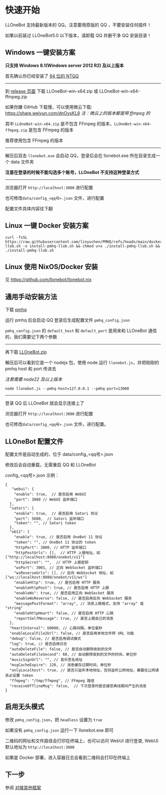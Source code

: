# 快速开始

LLOneBot 支持最新版本的 QQ。注意要用原版的 QQ ，不要安装任何插件！

如果以前装过 LLOneBot5.0 以下版本，请卸载 QQ 并删干净 QQ 安装目录！

## Windows 一键安装方案

**只支持 Windows 8.1(Windows server 2012 R2) 及以上版本**

首先确认你已经安装了 [64 位的 NTQQ](https://im.qq.com)

---
到 [release 页面](https://github.com/LLOneBot/LLOneBot/releases) 下载 LLOneBot-win-x64.zip 或 LLOneBot-win-x64-ffmpeg.zip

如果你嫌 GitHub 下载慢，可以使用微云下载: 
<https://share.weiyun.com/dnOysKL8>
*注：微云上的版本都是带 ffmpeg 的*

其中 `LLOneBot-win-x64.zip` 是不包含 FFmpeg 的版本，`LLOneBot-win-x64-ffmpeg.zip` 是包含 FFmpeg 的版本

推荐使用包含 FFmpeg 的版本

---
解压后双击 `llonebot.exe` 会启动 QQ，登录后会在 llonebot.exe 所在目录生成一个 data 文件夹

**注意在登录的时候不能勾选多个账号，LLOneBot 不支持这种登录方式**

---
浏览器打开 `http://localhost:3080` 进行配置

也可修改`data/config_<qq号>.json` 文件，进行配置

配置文件具体内容往下翻

## Linux 一键 Docker 安装方案
```shell
curl -fsSL https://raw.githubusercontent.com/linyuchen/PMHQ/refs/heads/main/docker/install-llob.sh -o install-pmhq-llob.sh && chmod u+x ./install-pmhq-llob.sh && ./install-pmhq-llob.sh
```

## Linux 使用 NixOS/Docker 安装

见 <https://github.com/llonebot/llonebot.nix>

## 通用手动安装方法

下载 [pmhq](https://github.com/linyuchen/PMHQ/releases)

运行 pmhq 后会启动 QQ 登录后生成配置文件 `pmhq_config.json`

`pmhq_config.json` 的 `default_host` 和 `default_port` 是用来和 LLOneBot 通信的，我们需要记下两个参数

---

再下载 [LLOneBot.zip](https://github.com/LLOneBot/LLOneBot/releases)

解压后可以看到它是一个 nodejs 包，使用 node 运行 `llonebot.js`，并把刚刚的 pmhq host 和 port 传进去

*注意需要 node22 及以上版本*

```shell
node llonebot.js --pmhq-host=127.0.0.1 --pmhq-port=13000
```

---
登录 QQ 后 LLOneBot 就会显示连接上了

浏览器打开 `http://localhost:3080` 进行配置

也可修改`data/config_<qq号>.json` 文件，进行配置。

## LLOneBot 配置文件

配置文件是自动生成的，位于 data/config_<qq号>.json

修改后会自动重载，无需重启 QQ 和 LLOneBot

config_<qq号>.json 示例：

```json5
{
   "webui": {
    "enable": true,  // 是否启用 WebUI
    "port": 3080 // WebUI 监听端口
  }, 
  "satori": {
    "enable": true,  // 是否启用 Satori 协议
    "port": 5600,  // Satori 监听端口
    "token": "", // Satori token
  },
  "ob11": {
    "enable": true, // 是否启用 OneBot 11 协议
    "token": "", // OneBot 11 协议的 token
    "httpPort": 3000, // HTTP 监听端口
    "httpPostUrls": [],  // HTTP 上报地址，如 ["http://localhost:8080/onebot/v11"]
    "httpSecret": "",  // HTTP 上报密钥
    "wsPort": 3001, // 正向 WebSocket 监听端口
    "wsReverseUrls": [], // 反向 WebSocket 地址，如 ["ws://localhost:8080/onebot/v11/ws"]
    "enableHttp": true, // 是否启用 HTTP 服务
    "enableHttpPost": true, // 是否启用 HTTP 上报
    "enableWs": true, // 是否启用正向 WebSocket 服务
    "enableWsReverse": false, // 是否启用反向 WebSocket 服务
    "messagePostFormat": "array", // 消息上报格式，支持 "array" 或 "string"
    "enableHttpHeart": false, // 是否启用 HTTP 心跳
    "reportSelfMessage": true, // 是否上报自己的消息
  },
  "heartInterval": 60000, // 心跳间隔，单位毫秒
  "enableLocalFile2Url": false, // 是否启用本地文件转 URL 功能
  "debug": false, // 是否启用调试模式
  "log": true, // 是否启用日志
  "autoDeleteFile": false, // 是否自动删除收到的文件
  "autoDeleteFileSecond": 60, // 自动删除收到的文件的时间，单位秒
  "musicSignUrl": "", // 音乐签名地址
  "msgCacheExpire": 120, // 消息缓存过期时间，单位秒
  "onlyLocalhost": true, // 是否只监听本地地址，否则监听公网地址，暴露在公网请务必设置 token
  "ffmpeg": "/tmp/ffmpeg", // FFmpeg 路径
  "receiveOfflineMsg": false,  // 下次登录时是否接受离线期间产生的消息
}
```

## 启用无头模式

修改 `pmhq_config.json`，把 `headless` 设置为 `true`

如果没有 `pmhq_config.json` 运行一下 llonebot.exe 即可

二维码的网址和文件路径会打印在终端上，也可以访问 WebUI 进行登录, WebUI 默认地址为 `http://localhost:3080`

如果是 Docker 部署，进入容器日志会看到二维码会打印在终端上

## 下一步

参阅 [对接其他框架](./configuration.md#对接其他框架)



